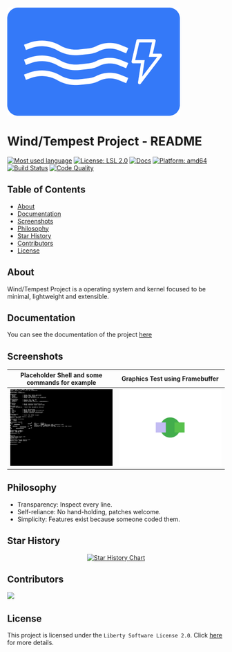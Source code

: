 ![Project logo](share/logo/both/wind-tempest-low.png)

# Wind/Tempest Project - README

[![Most used language](https://img.shields.io/github/languages/top/wind-tempest/wind?logo=c&label=)](https://github.com/wind-tempest/wind/tree/main)
[![License: LSL 2.0](https://img.shields.io/badge/license-LSL-blue.svg)](LICENSE)
[![Docs](https://img.shields.io/badge/docs-available-brightgreen.svg)](docs/Main.md)
[![Platform: amd64](https://img.shields.io/badge/platform-amd64-lightgrey.svg)](https://en.wikipedia.org/wiki/X86-64)
[![Build Status](https://github.com/tempest-foundation/wt-src/actions/workflows/build.yml/badge.svg?branch=main)](https://github.com/tempest-foundation/wt-src/actions/workflows/build.yml?branch=main)
[![Code Quality](https://app.codacy.com/project/badge/Grade/7e4e0ee89b95461baf590c1ab5f96b20)](https://app.codacy.com/gh/wind-tempest/wt-src/dashboard?utm_source=gh&utm_medium=referral&utm_content=&utm_campaign=Badge_grade)

## Table of Contents

- [About](#about)
- [Documentation](#documentation)
- [Screenshots](#screenshots)
- [Philosophy](#philosophy)
- [Star History](#star-history)
- [Contributors](#contributors)
- [License](#license)

## About

Wind/Tempest Project is a operating system and kernel focused to be minimal, lightweight and extensible.

## Documentation

You can see the documentation of the project [here](docs/Main.md)

## Screenshots

| Placeholder Shell and some commands for example  | Graphics Test using Framebuffer  |
| ------------------------------------------------ | -------------------------------- |
| ![1](share/screenshots/1.png)                    | ![2](share/screenshots/2.png)    |

## Philosophy

- Transparency: Inspect every line.
- Self-reliance: No hand-holding, patches welcome.
- Simplicity: Features exist because someone coded them.

## Star History

<p align="center">
  <a href="https://star-history.com/#tempest-foundation/wt-src&Date">
    <img alt="Star History Chart" src="https://api.star-history.com/svg?repos=tempest-foundation/wt-src&type=Date&theme=dark" onerror="this.src='https://api.star-history.com/svg?repos=tempest-foundation/wt-src&type=Date'" />
  </a>
</p>

## Contributors

<a href="https://github.com/tempest-foundation/wt-src/graphs/contributors">
  <img src="https://contrib.rocks/image?repo=tempest-foundation/wt-src&max=150&columns=24&anon=1" />
</a>

## License

This project is licensed under the `Liberty Software License 2.0`. Click [here](LICENSE) for more details.